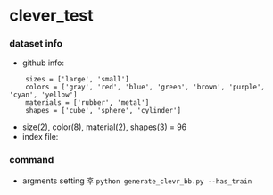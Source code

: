 # clever_test

### dataset info
* github info: 
```
    sizes = ['large', 'small']
    colors = ['gray', 'red', 'blue', 'green', 'brown', 'purple', 'cyan', 'yellow']
    materials = ['rubber', 'metal']
    shapes = ['cube', 'sphere', 'cylinder']
```
  * size(2), color(8), material(2), shapes(3) = 96
  * index file: 
### command
* argments setting 후 `python generate_clevr_bb.py --has_train`
